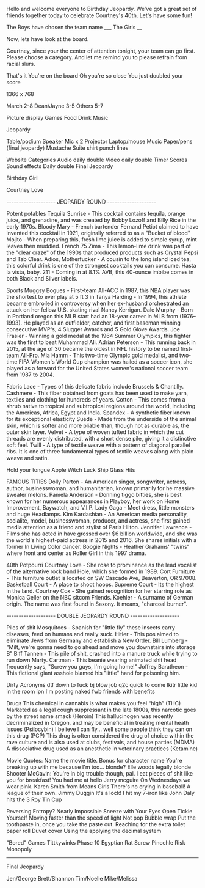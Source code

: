 Hello and welcome everyone to Birthday Jeopardy. We've got a great set of friends together today to celebrate Courtney's 40th. Let's have some fun!

The Boys have chosen the team name ___
The Girls __

Now, lets have look at the board.

Courtney, since your the center of attention tonight, your team can go first. Please choose a category. And let me remind you to please refrain from racial slurs.

That's it
You're on the board
Oh you're so close
You just doubled your score

1366 x 768

March 2-8
Dean/Jayne 3-5
Others 5-7


Picture display
Games
Food
Drink
Music

Jeopardy

Table/podium
Speaker
Mic x 2
Projector
Laptop/mouse
Music
Paper/pens (final jeopardy)
Mustache
Suite shirt
punch lines

Website
Categories
Audio daily double
Video daily double
Timer
Scores
Sound effects
Daily double
Final Jeopardy

Birthday Girl

Courtney Love

-------------------- JEOPARDY ROUND --------------------

Potent potables
Tequila Sunrise - This cocktail contains tequila, orange juice, and grenadine, and was created by Bobby Lozoff and Billy Rice in the early 1970s.
Bloody Mary - French bartender Fernand Petiot claimed to have invented this cocktail in 1921, originally referred to as a "Bucket of blood"
Mojito - When preparing this, fresh lime juice is added to simple syrup, mint leaves then muddled.
French 75
Zima - This lemon-lime drink was part of the "clear craze" of the 1990s that produced products such as Crystal Pepsi and Tab Clear.
Adios, Motherfucker - A cousin to the long island iced tea, this colorful drink is one of the strongest cocktails you can consume. Hasta la vista, baby.
211 - Coming in at 8.1% AVB, this 40-ounce imbibe comes in both Black and Silver labels.

Sports
Muggsy Bogues - First-team All-ACC in 1987, this NBA player was the shortest to ever play at 5 ft 3 in
Tanya Harding - In 1994, this athlete became embroiled in controversy when her ex-husband orchestrated an attack on her fellow U.S. skating rival Nancy Kerrigan.
Dale Murphy - Born in Portland oregon this MLB start had an 18-year career in MLB from (1976–1993). He played as an outfielder, catcher, and first baseman winning consecutive MVP's, 4 Slugger Awards and 5 Gold Glove Awards.
Joe Frasier - Winning a gold medal at the 1964 Summer Olympics, this fighter was the first to beat Muhammad Ali.
Adrian Peterson - This running back in 2015, at the age of 30 became the oldest in NFL history to be named first-team All-Pro.
Mia Hamm - This two-time Olympic gold medalist, and two-time FIFA Women's World Cup champion was hailed as a soccer icon, she played as a forward for the United States women's national soccer team from 1987 to 2004.


Fabric
Lace - Types of this delicate fabric include Brussels & Chantilly.
Cashmere - This fiber obtained from goats has been used to make yarn, textiles and clothing for hundreds of years.
Cotton - This comes from a shrub native to tropical and subtropical regions around the world, including the Americas, Africa, Egypt and India.
Spandex - A synthetic fiber known for its exceptional elasticity
Suede - Made from the underside of the animal skin, which is softer and more pliable than, though not as durable as, the outer skin layer.
Velvet - A type of woven tufted fabric in which the cut threads are evenly distributed, with a short dense pile, giving it a distinctive soft feel.
Twill - A type of textile weave with a pattern of diagonal parallel ribs. It is one of three fundamental types of textile weaves along with plain weave and satin.

Hold your tongue
Apple
Witch
Luck
Ship
Glass
Hits

FAMOUS TITIES
Dolly Parton - An American singer, songwriter, actress, author, businesswoman, and humanitarian, known primarily for he massive sweater melons.
Pamela Anderson - Donning tiggo bitties, she is best known for her numerous appearances in Playboy, her work on Home Improvement, Baywatch, and V.I.P.
Lady Gaga - Meet dress, little monsters and huge Headlamps.
Kim Kardashian - An American media personality, socialite, model, businesswoman, producer, and actress, she first gained media attention as a friend and stylist of Paris Hilton.
Jennifer Lawrence - Films she has acted in have grossed over $6 billion worldwide, and she was the world's highest-paid actress in 2015 and 2016. She shares initials with a former In Living Color dancer.
Boogie Nights - Heather Grahams' "twins" where front and center as Roller Girl in this 1997 drama.

40th Potpourri
Courtney Love - She rose to prominence as the lead vocalist of the alternative rock band Hole, which she formed in 1989.
Cort Furniture - This furniture outlet is located on SW Cascade Ave, Beaverton, OR 97008.
Basketball Court - A place to shoot hoops.
Supreme Court - Its the highest in the land.
Courtney Cox - She gained recognition for her starring role as Monica Geller on the NBC sitcom Friends.
Koehler - A surname of German origin. The name was first found in Saxony. It means, "charcoal burner".


-------------------- DOUBLE JEOPARDY ROUND --------------------


Piles of shit
Mosquitoes - Spanish for \"little fly\" these insects carry diseases, feed on humans and really suck.
Hitler - This pos aimed to eliminate Jews from Germany and establish a New Order.
Bill Lumberg - "Milt, we're gonna need to go ahead and move you downstairs into storage B"
Biff Tannen - This pile of shit, crashed into a manure truck while trying to run down Marty.
Cartman - This beanie wearing animated shit head frequently says, \"Screw you guys, I'm going home!\"
Joffrey Baratheon - This fictional giant asshole blamed his \"little\" hand for poisoning him.

Dirty Acronyms
dtf down to fuck
bj blow job
q2c quick to come
lkitr little kid in the room
ipn I'm posting naked
fwb friends with benefits

Drugs
This chemical in cannabis is what makes you feel “high” (THC)
Marketed as a legal cough suppressant in the late 1800s, this narcotic goes by the street name smack (Heroin)
This hallucinogen was recently decriminalized in Oregon, and may be beneficial in treating mental heath issues (Psilocybin)
I believe I can fly... well some people think they can on this drug (PCP)
This drug is often considered the drug of choice within the rave culture and is also used at clubs, festivals, and house parties (MDMA)
A dissociative drug used as an anesthetic in veterinary practices (Ketamine)


Movie Quotes: Name the movie title. Bonus for character name
You're breaking up with me because I'm too... blonde? Elle woods legally blonde
Shooter McGavin: You're in big trouble though, pal. I eat pieces of shit like you for breakfast!
You had me at hello Jerry mcguire
On Wednesdays we wear pink. Karen Smith from Means Girls
There's no crying in baseball! A league of their own. Jimmy Duggin
It's a lock! I hit my 7-iron like John Daly hits the 3 Roy Tin Cup


Reversing Entropy? Nearly Impossible
Sneeze with Your Eyes Open
Tickle Yourself
Moving faster than the speed of light
Not pop Bubble wrap
Put the toothpaste in, once you take the paste out.
Reaching for the extra toilet paper roll
Duvet cover
Using the applying the decimal system


"Bored" Games
Tittkywinks
Phase 10
Egyptian Rat Screw
Pinochle
Risk
Monopoly


--------------------------------------------------------------------------------------------------------------

Final Jeopardy



Jen/George
Brett/Shannon
Tim/Noelle
Mike/Melissa
